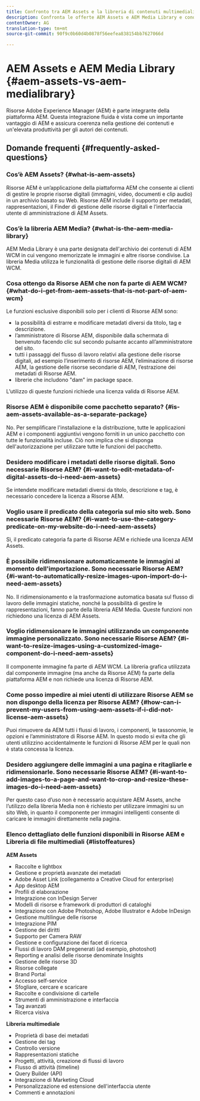 ```yaml
---
title: Confronto tra AEM Assets e la libreria di contenuti multimediali AEM
description: Confronta le offerte AEM Assets e AEM Media Library e conosce le differenze.
contentOwner: AG
translation-type: tm+mt
source-git-commit: 90f9c0b60d4b0878f56eefea838154bb7627066d

---
```



# AEM Assets e AEM Media Library {#aem-assets-vs-aem-medialibrary}

Risorse Adobe Experience Manager (AEM) è parte integrante della piattaforma AEM. Questa integrazione fluida è vista come un importante vantaggio di AEM e assicura coerenza nella gestione dei contenuti e un&#39;elevata produttività per gli autori dei contenuti.

## Domande frequenti {#frequently-asked-questions}

### Cos’è AEM Assets? {#what-is-aem-assets}

Risorse AEM è un’applicazione della piattaforma AEM che consente ai clienti di gestire le proprie risorse digitali (immagini, video, documenti e clip audio) in un archivio basato su Web. Risorse AEM include il supporto per metadati, rappresentazioni, il Finder di gestione delle risorse digitali e l’interfaccia utente di amministrazione di AEM Assets.

### Cos’è la libreria AEM Media? {#what-is-the-aem-media-library}

AEM Media Library è una parte designata dell&#39;archivio dei contenuti di AEM WCM in cui vengono memorizzate le immagini e altre risorse condivise. La libreria Media utilizza le funzionalità di gestione delle risorse digitali di AEM WCM.

### Cosa ottengo da Risorse AEM che non fa parte di AEM WCM? {#what-do-i-get-from-aem-assets-that-is-not-part-of-aem-wcm}

Le funzioni esclusive disponibili solo per i clienti di Risorse AEM sono:

* la possibilità di estrarre e modificare metadati diversi da titolo, tag e descrizione.
* l’amministratore di Risorse AEM, disponibile dalla schermata di benvenuto facendo clic sul secondo pulsante accanto all’amministratore del sito.
* tutti i passaggi del flusso di lavoro relativi alla gestione delle risorse digitali, ad esempio l’inserimento di risorse AEM, l’eliminazione di risorse AEM, la gestione delle risorse secondarie di AEM, l’estrazione dei metadati di Risorse AEM.
* librerie che includono &quot;dam&quot; im package space.

L’utilizzo di queste funzioni richiede una licenza valida di Risorse AEM.

### Risorse AEM è disponibile come pacchetto separato? {#is-aem-assets-available-as-a-separate-package}

No. Per semplificare l&#39;installazione e la distribuzione, tutte le applicazioni AEM e i componenti aggiuntivi vengono forniti in un unico pacchetto con tutte le funzionalità incluse. Ciò non implica che si disponga dell&#39;autorizzazione per utilizzare tutte le funzioni del pacchetto.

### Desidero modificare i metadati delle risorse digitali. Sono necessarie Risorse AEM? {#i-want-to-edit-metadata-of-digital-assets-do-i-need-aem-assets}

Se intendete modificare metadati diversi da titolo, descrizione e tag, è necessario concedere la licenza a Risorse AEM.

### Voglio usare il predicato della categoria sul mio sito web. Sono necessarie Risorse AEM? {#i-want-to-use-the-category-predicate-on-my-website-do-i-need-aem-assets}

Sì, il predicato categoria fa parte di Risorse AEM e richiede una licenza AEM Assets.

### È possibile ridimensionare automaticamente le immagini al momento dell&#39;importazione. Sono necessarie Risorse AEM? {#i-want-to-automatically-resize-images-upon-import-do-i-need-aem-assets}

No. Il ridimensionamento e la trasformazione automatica basata sul flusso di lavoro delle immagini statiche, nonché la possibilità di gestire le rappresentazioni, fanno parte della libreria AEM Media. Queste funzioni non richiedono una licenza di AEM Assets.

### Voglio ridimensionare le immagini utilizzando un componente immagine personalizzato. Sono necessarie Risorse AEM? {#i-want-to-resize-images-using-a-customized-image-component-do-i-need-aem-assets}

Il componente immagine fa parte di AEM WCM. La libreria grafica utilizzata dal componente immagine (ma anche da Risorse AEM) fa parte della piattaforma AEM e non richiede una licenza di Risorse AEM.

### Come posso impedire ai miei utenti di utilizzare Risorse AEM se non dispongo della licenza per Risorse AEM? {#how-can-i-prevent-my-users-from-using-aem-assets-if-i-did-not-license-aem-assets}

Puoi rimuovere da AEM tutti i flussi di lavoro, i componenti, le tassonomie, le opzioni e l’amministratore di Risorse AEM. In questo modo si evita che gli utenti utilizzino accidentalmente le funzioni di Risorse AEM per le quali non è stata concessa la licenza.

### Desidero aggiungere delle immagini a una pagina e ritagliarle e ridimensionarle. Sono necessarie Risorse AEM? {#i-want-to-add-images-to-a-page-and-want-to-crop-and-resize-these-images-do-i-need-aem-assets}

Per questo caso d’uso non è necessario acquistare AEM Assets, anche l’utilizzo della libreria Media non è richiesto per utilizzare immagini su un sito Web, in quanto il componente per immagini intelligenti consente di caricare le immagini direttamente nella pagina.

### Elenco dettagliato delle funzioni disponibili in Risorse AEM e Libreria di file multimediali {#listoffeatures}

**AEM Assets**

* Raccolte e lightbox
* Gestione e proprietà avanzate dei metadati
* Adobe Asset Link (collegamento a Creative Cloud for enterprise)
* App desktop AEM
* Profili di elaborazione
* Integrazione con InDesign Server
* Modelli di risorse e framework di produttori di cataloghi
* Integrazione con Adobe Photoshop, Adobe Illustrator e Adobe InDesign
* Gestione multilingue delle risorse
* Integrazione PIM
* Gestione dei diritti
* Supporto per Camera RAW
* Gestione e configurazione dei facet di ricerca
* Flussi di lavoro DAM pregenerati (ad esempio, photoshot)
* Reporting e analisi delle risorse denominate Insights
* Gestione delle risorse 3D
* Risorse collegate
* Brand Portal
* Accesso self-service
* Sfogliare, cercare e scaricare
* Raccolte e condivisione di cartelle
* Strumenti di amministrazione e interfaccia
* Tag avanzati
* Ricerca visiva

**Libreria multimediale**

* Proprietà di base dei metadati
* Gestione dei tag
* Controllo versione
* Rappresentazioni statiche
* Progetti, attività, creazione di flussi di lavoro
* Flusso di attività (timeline)
* Query Builder (API)
* Integrazione di Marketing Cloud
* Personalizzazione ed estensione dell&#39;interfaccia utente
* Commenti e annotazioni
